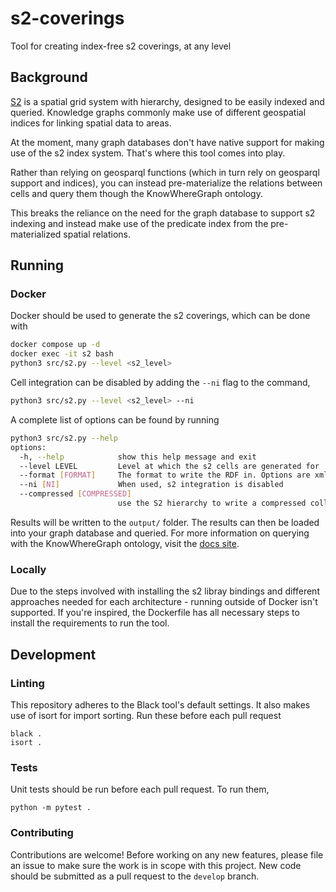 # s2-coverings
Tool for creating index-free s2 coverings, at any level

## Background

[S2](http://s2geometry.io/) is a spatial grid system with hierarchy, designed to be easily indexed and queried. Knowledge graphs commonly make use of different geospatial indices for linking spatial data to areas.

At the moment, many graph databases don't have native support for making use of the s2 index system. That's where this tool comes into play.

Rather than relying on geosparql functions (which in turn rely on geosparql support and indices), you can instead pre-materialize the relations between cells and query them though the KnowWhereGraph ontology.

This breaks the reliance on the need for the graph database to support s2 indexing and instead make use of the predicate index from the pre-materialized spatial relations.

## Running

### Docker

Docker should be used to generate the s2 coverings, which can be done with

```bash
docker compose up -d
docker exec -it s2 bash
python3 src/s2.py --level <s2_level>
```

Cell integration can be disabled by adding the `--ni` flag to the command,

```bash
python3 src/s2.py --level <s2_level> --ni
```

A complete list of options can be found by running
```bash
python3 src/s2.py --help
options:
  -h, --help            show this help message and exit
  --level LEVEL         Level at which the s2 cells are generated for
  --format [FORMAT]     The format to write the RDF in. Options are xml, n3, turtle, nt, pretty-xml, trix, trig, nquads, json-ld, hext
  --ni [NI]             When used, s2 integration is disabled
  --compressed [COMPRESSED]
                        use the S2 hierarchy to write a compressed collection of relations at various levels
```
Results will be written to the `output/` folder. The results can then be loaded into your graph database and queried. For more information on querying with the KnowWhereGraph ontology, visit the [docs site](https://knowwheregraph.github.io/#/).

### Locally

Due to the steps involved with installing the s2 libray bindings and different approaches needed for each architecture - running outside of Docker isn't supported. If you're inspired, the Dockerfile has all necessary steps to install the requirements to run the tool.

## Development

### Linting

This repository adheres to the Black tool's default settings. It also makes use of isort for import sorting.  Run these before each pull request

```commandline
black .
isort .
```

### Tests

Unit tests should be run before each pull request. To run them,

`python -m pytest .`

### Contributing

Contributions are welcome! Before working on any new features, please file an issue to make sure the work is in scope with this project. New code should be submitted as a pull request to the `develop` branch.